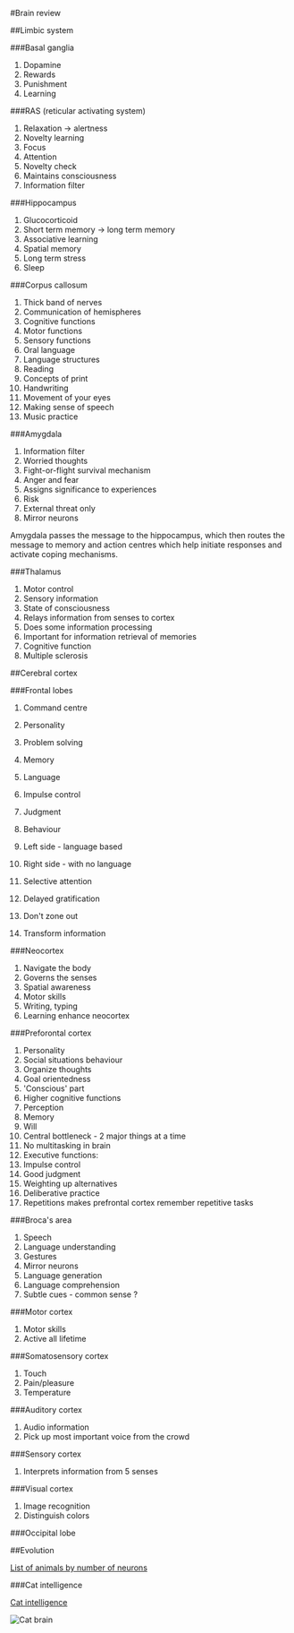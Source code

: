 #Brain review

##Limbic system

###Basal ganglia

1. Dopamine 
1. Rewards
1. Punishment
1. Learning

###RAS (reticular activating system)

1. Relaxation -> alertness 
1. Novelty learning
1. Focus
1. Attention
1. Novelty check
1. Maintains consciousness
1. Information filter

###Hippocampus

1. Glucocorticoid
1. Short term memory -> long term memory
1. Associative learning
1. Spatial memory
1. Long term stress
1. Sleep

###Corpus callosum

1. Thick band of nerves
1. Communication of hemispheres
1. Cognitive functions
1. Motor functions
1. Sensory functions
1. Oral language
1. Language structures
1. Reading
1. Concepts of print
1. Handwriting
1. Movement of your eyes
1. Making sense of speech
1. Music practice

###Amygdala

1. Information filter
1. Worried thoughts
1. Fight-or-flight survival mechanism
1. Anger and fear
1. Assigns significance to experiences
1. Risk
1. External threat only
1. Mirror neurons

Amygdala passes the message to the hippocampus, which then routes the message to memory and action centres which help initiate responses and activate coping mechanisms.

###Thalamus

1. Motor control
1. Sensory information
1. State of consciousness
1. Relays information from senses to cortex
1. Does some information processing
1. Important for information retrieval of memories
1. Cognitive function
1. Multiple sclerosis

##Cerebral cortex

###Frontal lobes

1. Command centre
1. Personality
1. Problem solving
1. Memory
1. Language
1. Impulse control
1. Judgment
1. Behaviour
1. Left side - language based
1. Right side - with no language
1. Selective attention
1. Delayed gratification

1. Don't zone out
1. Transform information


###Neocortex

1. Navigate the body
1. Governs the senses
1. Spatial awareness
1. Motor skills
1. Writing, typing
1. Learning enhance neocortex

###Preforontal cortex

1. Personality
1. Social situations behaviour
1. Organize thoughts
1. Goal orientedness
1. 'Conscious' part
1. Higher cognitive functions
  2. Perception
  2. Memory
  2. Will
1. Central bottleneck - 2 major things at a time
1. No multitasking in brain
1. Executive functions:
  2. Impulse control
  2. Good judgment
  2. Weighting up alternatives
  2. Deliberative practice
1. Repetitions makes prefrontal cortex remember repetitive tasks


###Broca's area

1. Speech
1. Language understanding
1. Gestures
1. Mirror neurons
  2. Language generation
  2. Language comprehension
  2. Subtle cues - common sense ?


###Motor cortex

1. Motor skills
1. Active all lifetime

###Somatosensory cortex

1. Touch
1. Pain/pleasure
1. Temperature

###Auditory cortex

1. Audio information
1. Pick up most important voice from the crowd

###Sensory cortex

1. Interprets information from 5 senses

###Visual cortex

1. Image recognition
1. Distinguish colors

###Occipital lobe



##Evolution

[List of animals by number of neurons](https://en.wikipedia.org/wiki/List_of_animals_by_number_of_neurons)

###Cat intelligence

[Cat intelligence](https://en.wikipedia.org/wiki/Cat_intelligence)

![Cat brain](https://upload.wikimedia.org/wikipedia/commons/e/e6/Cat_brain.jpg)

